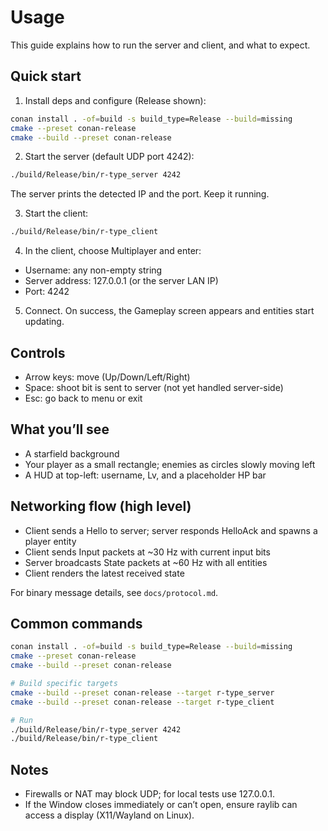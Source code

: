 # Usage

This guide explains how to run the server and client, and what to expect.

## Quick start

1) Install deps and configure (Release shown):
```bash
conan install . -of=build -s build_type=Release --build=missing
cmake --preset conan-release
cmake --build --preset conan-release
```

2) Start the server (default UDP port 4242):
```bash
./build/Release/bin/r-type_server 4242
```
The server prints the detected IP and the port. Keep it running.

3) Start the client:
```bash
./build/Release/bin/r-type_client
```

4) In the client, choose Multiplayer and enter:
- Username: any non-empty string
- Server address: 127.0.0.1 (or the server LAN IP)
- Port: 4242

5) Connect. On success, the Gameplay screen appears and entities start updating.

## Controls

- Arrow keys: move (Up/Down/Left/Right)
- Space: shoot bit is sent to server (not yet handled server-side)
- Esc: go back to menu or exit

## What you’ll see

- A starfield background
- Your player as a small rectangle; enemies as circles slowly moving left
- A HUD at top-left: username, Lv, and a placeholder HP bar

## Networking flow (high level)

- Client sends a Hello to server; server responds HelloAck and spawns a player entity
- Client sends Input packets at ~30 Hz with current input bits
- Server broadcasts State packets at ~60 Hz with all entities
- Client renders the latest received state

For binary message details, see `docs/protocol.md`.

## Common commands

```bash
conan install . -of=build -s build_type=Release --build=missing
cmake --preset conan-release
cmake --build --preset conan-release

# Build specific targets
cmake --build --preset conan-release --target r-type_server
cmake --build --preset conan-release --target r-type_client

# Run
./build/Release/bin/r-type_server 4242
./build/Release/bin/r-type_client
```

## Notes

- Firewalls or NAT may block UDP; for local tests use 127.0.0.1.
- If the Window closes immediately or can’t open, ensure raylib can access a display (X11/Wayland on Linux).
